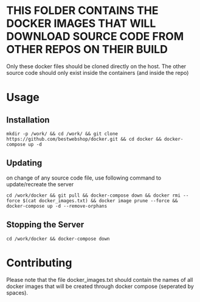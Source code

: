 # THIS FOLDER CONTAINS THE DOCKER IMAGES THAT WILL DOWNLOAD SOURCE CODE FROM OTHER REPOS ON THEIR BUILD

Only these docker files should be cloned directly on the host. The other source code should only exist inside the containers (and inside the repo)

# Usage
## Installation
```mkdir -p /work/ && cd /work/ && git clone https://github.com/bestwebshop/docker.git && cd docker && docker-compose up -d```

## Updating
on change of any source code file, use following command to update/recreate the server

```cd /work/docker && git pull && docker-compose down && docker rmi --force $(cat docker_images.txt) && docker image prune --force && docker-compose up -d --remove-orphans ```

## Stopping the Server

```cd /work/docker && docker-compose down```

# Contributing
Please note that the file docker_images.txt should contain the names of all docker images that will be created through docker compose (seperated by spaces).
